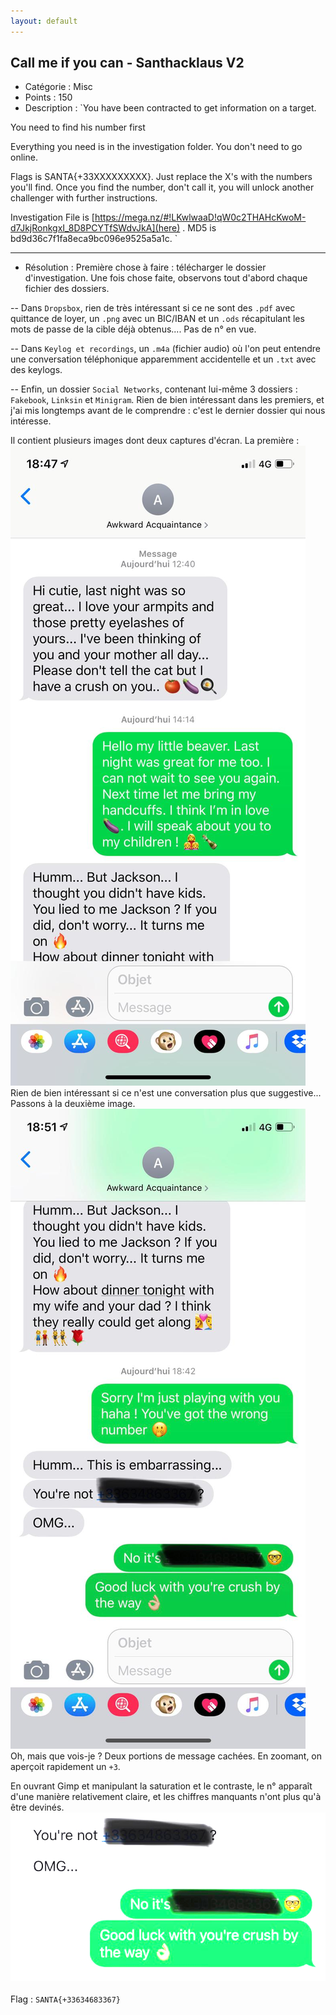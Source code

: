 ```yaml
---
layout: default
---
```


## Call me if you can - Santhacklaus V2

- Catégorie : Misc
- Points : 150
- Description : `You have been contracted to get information on a target.

You need to find his number first

Everything you need is in the investigation folder. You don't need to go online.

Flags is SANTA{+33XXXXXXXXX}. Just replace the X's with the numbers you'll find. Once you find the number, don't call it, you will unlock another challenger with further instructions.

Investigation File is [https://mega.nz/#!LKwlwaaD!qW0c2THAHcKwoM-d7JkjRonkgxI_8D8PCYTfSWdvJkA](here) . MD5 is bd9d36c7f1fa8eca9bc096e9525a5a1c.
`
* * * 

- Résolution :
Première chose à faire : télécharger le dossier d'investigation. Une fois chose faite, observons tout d'abord chaque fichier des dossiers.

-- Dans `Dropsbox`, rien de très intéressant si ce ne sont des `.pdf` avec quittance de loyer, un `.png` avec un BIC/IBAN et un `.ods` récapitulant les mots de passe de la cible déjà obtenus.... Pas de n° en vue.

-- Dans `Keylog et recordings`, un `.m4a` (fichier audio) où l'on peut entendre une conversation téléphonique apparemment accidentelle et un `.txt` avec des keylogs.

-- Enfin, un dossier `Social Networks`, contenant lui-même 3 dossiers : `Fakebook`, `Linksin` et `Minigram`. Rien de bien intéressant dans les premiers, et j'ai mis longtemps avant de le comprendre : c'est le dernier dossier qui nous intéresse.

Il contient plusieurs images dont deux captures d'écran. La première : <br/>
<img src="5688d7aa42462ea07cf682f559d5e51b.jpg"><br/>
Rien de bien intéressant si ce n'est une conversation plus que suggestive... Passons à la deuxième image.<br/>
<img src="f6016d5a8d4a94761268f5f27056c64e.jpg"><br/>
Oh, mais que vois-je ? Deux portions de message cachées. En zoomant, on aperçoit rapidement un `+3`.

En ouvrant Gimp et manipulant la saturation et le contraste, le n° apparaît d'une manière relativement claire, et les chiffres manquants n'ont plus qu'à être devinés.<br/>
<img src="flag.jpg">
<br/>
<br/>
Flag : `SANTA{+33634683367}`
